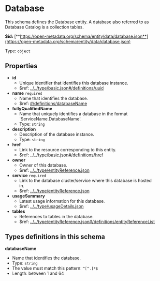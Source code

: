 # Database

This schema defines the Database entity. A database also referred to as Database Catalog is a collection tables.

**$id:** [**https://open-metadata.org/schema/entity/data/database.json**](https://open-metadata.org/schema/entity/data/database.json)

Type: `object`

## Properties

* **id**
  * Unique identifier that identifies this database instance.
  * $ref: [../../type/basic.json\#/definitions/uuid](../types/basic.md#types-definitions-in-this-schema)
* **name** `required`
  * Name that identifies the database.
  * $ref: [\#/definitions/databaseName](database.md#types-definitions-in-this-schema)
* **fullyQualifiedName**
  * Name that uniquely identifies a database in the format 'ServiceName.DatabaseName'.
  * Type: `string`
* **description**
  * Description of the database instance.
  * Type: `string`
* **href**
  * Link to the resource corresponding to this entity.
  * $ref: [../../type/basic.json\#/definitions/href](../types/basic.md#types-definitions-in-this-schema)
* **owner**
  * Owner of this database.
  * $ref: [../../type/entityReference.json](../types/entity-reference.md)
* **service** `required`
  * Link to the database cluster/service where this database is hosted in.
  * $ref: [../../type/entityReference.json](../types/entity-reference.md)
* **usageSummary**
  * Latest usage information for this database.
  * $ref: [../../type/usageDetails.json](../types/usage-details.md)
* **tables**
  * References to tables in the database.
  * $ref: [../../type/entityReference.json\#/definitions/entityReferenceList](../types/entity-reference.md#types-definitions-in-this-schema)

## Types definitions in this schema

**databaseName**

* Name that identifies the database.
* Type: `string`
* The value must match this pattern: `^[^.]*$`
* Length: between 1 and 64

